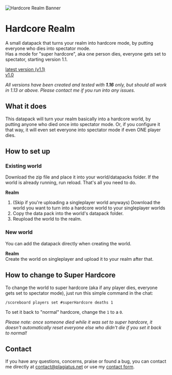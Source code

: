 ![Hardcore Realm Banner](https://raw.githubusercontent.com/Plagiatus/datapacks/master/hardcore_realm/banner.png "Hardcore Realm")

# Hardcore Realm

A small datapack that turns your realm into hardcore mode, by putting everyone who dies into spectator mode.  
Has a mode for "super hardcore", aka one person dies, everyone gets set to spectator, starting version 1.1.

[latest version (v1.1)](https://github.com/Plagiatus/datapacks/raw/master/hardcore_realm/hardcore_realm_v1.1.zip)  
[v1.0](https://github.com/Plagiatus/datapacks/raw/master/hardcore_realm/hardcore_realm_v1.0.zip)

_All versions have been created and tested with **1.16** only, but should all work in 1.13 or above. Please contact me if you run into any issues._

## What it does

This datapack will turn your realm basically into a hardcore world, by putting anyone who died once into spectator mode. Or, if you configure it that way, it will even set everyone into spectator mode if even ONE player dies.


## How to set up

### Existing world  
Download the zip file and place it into your world/datapacks folder. If the world is already running, run reload. That's all you need to do.

**Realm**  
1. (Skip if you're uploading a singleplayer world anyways) Download the world you want to turn into a hardcore world to your singleplayer worlds
2. Copy the data pack into the world's datapack folder.
3. Reupload the world to the realm.

### New world

You can add the datapack directly when creating the world.

**Realm**  
Create the world on singleplayer and upload it to your realm after that.

## How to change to **Super Hardcore**

To change the world to super hardcore (aka if any player dies, everyone gets set to spectator mode), just run this simple command in the chat:

```
/scoreboard players set #superHardcore deaths 1
```

To set it back to "normal" hardcore, change the `1` to a `0`.

_Please note: once someone died while it was set to super hardcore, it doesn't automatically reset everyone else who didn't die if you set it back to normal!_

## Contact

If you have any questions, concerns, praise or found a bug, you can contact me directly at contact@plagiatus.net or use my [contact form](http://plagiatus.net/#contact).
